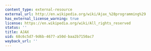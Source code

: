 ```yaml
---
content_type: external-resource
external_url: http://en.wikipedia.org/wiki/Ajax_%28programming%29
has_external_license_warning: true
license: https://en.wikipedia.org/wiki/All_rights_reserved
status: ''
title: AJAX
uid: 68c6c5d7-9d6b-4677-a50d-baa2b7150ac7
wayback_url: ''
---
```


